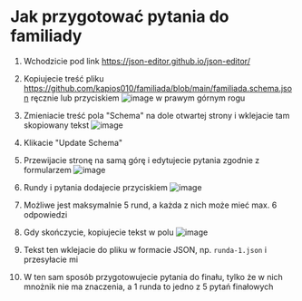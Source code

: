# Jak przygotować pytania do familiady

1. Wchodzicie pod link https://json-editor.github.io/json-editor/

2. Kopiujecie treść pliku https://github.com/kapios010/familiada/blob/main/familiada.schema.json ręcznie lub przyciskiem ![image](https://github.com/user-attachments/assets/e30c2afa-4d0e-44bc-bf8e-d79948263826) w prawym górnym rogu

3. Zmieniacie treść pola "Schema" na dole otwartej strony i wklejacie tam skopiowany tekst ![image](https://github.com/user-attachments/assets/e347b13e-c4fb-436b-a41a-d57a12be5e57)

4. Klikacie "Update Schema"

5. Przewijacie stronę na samą górę i edytujecie pytania zgodnie z formularzem ![image](https://github.com/user-attachments/assets/bab69ab9-b068-462f-bacf-f4cf02fe7ac0)

6. Rundy i pytania dodajecie przyciskiem ![image](https://github.com/user-attachments/assets/e46a4974-97fe-4c28-8eda-13e56fb69103)

7. Możliwe jest maksymalnie 5 rund, a każda z nich może mieć max. 6 odpowiedzi

8. Gdy skończycie, kopiujecie tekst w polu ![image](https://github.com/user-attachments/assets/2bd1c467-fbd1-49f8-8ee2-e58c5573bfad)

9. Tekst ten wklejacie do pliku w formacie JSON, np. `runda-1.json` i przesyłacie mi

10. W ten sam sposób przygotowujecie pytania do finału, tylko że w nich mnożnik nie ma znaczenia, a 1 runda to jedno z 5 pytań finałowych
